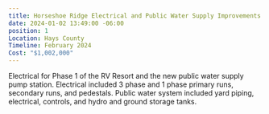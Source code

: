 ```yaml
---
title: Horseshoe Ridge Electrical and Public Water Supply Improvements
date: 2024-01-02 13:49:00 -06:00
position: 1
Location: Hays County
Timeline: February 2024
Cost: "$1,002,000"
---
```


Electrical for Phase 1 of the RV Resort and the new public water supply pump station.  Electrical included 3 phase and 1 phase primary runs, secondary runs, and pedestals.  Public water system included yard piping, electrical, controls, and hydro and ground storage tanks.